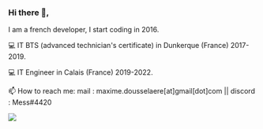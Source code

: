 ### Hi there 👋,

I am a french developer, I start coding in 2016.

💻 IT BTS (advanced technician's certificate) in Dunkerque (France) 2017-2019. 

💻 IT Engineer in Calais (France) 2019-2022. 

📫 How to reach me: mail : maxime.dousselaere[at]gmail[dot]com || discord : Mess#4420

![](https://komarev.com/ghpvc/?username=maximedousselaere&color=blueviolet)

